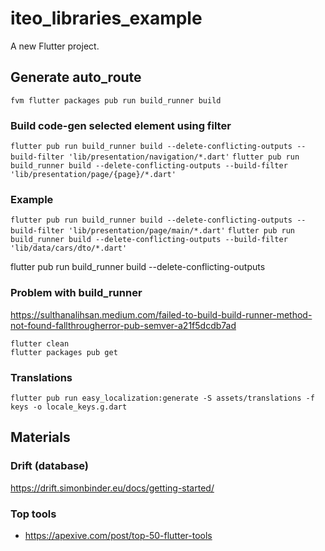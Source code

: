 # iteo_libraries_example

A new Flutter project.

## Generate auto_route

`fvm flutter packages pub run build_runner build`

### Build code-gen selected element using filter

`flutter pub run build_runner build --delete-conflicting-outputs --build-filter 'lib/presentation/navigation/*.dart'`
`flutter pub run build_runner build --delete-conflicting-outputs --build-filter 'lib/presentation/page/{page}/*.dart'`

### Example

`flutter pub run build_runner build --delete-conflicting-outputs --build-filter 'lib/presentation/page/main/*.dart'`
`flutter pub run build_runner build --delete-conflicting-outputs --build-filter 'lib/data/cars/dto/*.dart'`

flutter pub run build_runner build --delete-conflicting-outputs

### Problem with build_runner

https://sulthanalihsan.medium.com/failed-to-build-build-runner-method-not-found-fallthrougherror-pub-semver-a21f5dcdb7ad

```
flutter clean
flutter packages pub get
```

### Translations

`flutter pub run easy_localization:generate -S assets/translations -f keys -o locale_keys.g.dart`

## Materials

### Drift (database)

https://drift.simonbinder.eu/docs/getting-started/

### Top tools

- https://apexive.com/post/top-50-flutter-tools
